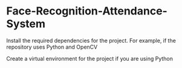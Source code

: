 # Face-Recognition-Attendance-System
Install the required dependencies for the project. For example, if the repository uses Python and OpenCV

Create a virtual environment for the project if you are using Python
 
